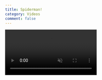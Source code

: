 ```yaml
---
title: Spiderman!
category: Videos
comment: false
---
```


<video loop controls muted src="({{site.url}}{{site.baseurl}}/src/assets/videos/00bd6.mp4" frameborder="0" allow="accelerometer; autoplay; clipboard-write; encrypted-media; gyroscope; picture-in-picture; allowfullscreen" class="d-block rounded-bottom-2 width-fit" style="max-height:640px;">
